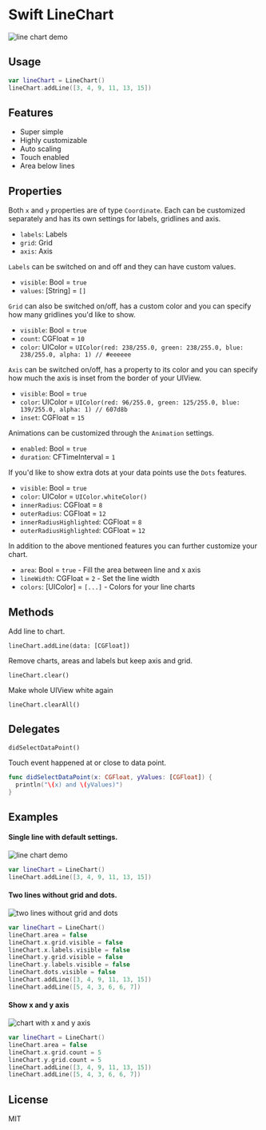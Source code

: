 # Swift LineChart

![line chart demo](https://s3.amazonaws.com/zeMirco/github/swift-linechart/gif30.gif)

## Usage

```swift
var lineChart = LineChart()
lineChart.addLine([3, 4, 9, 11, 13, 15])
```

## Features

- Super simple
- Highly customizable
- Auto scaling
- Touch enabled
- Area below lines

## Properties

Both `x` and `y` properties are of type `Coordinate`.
Each can be customized separately and has its own settings for labels, gridlines and axis.

- `labels`: Labels
- `grid`: Grid
- `axis`: Axis

`Labels` can be switched on and off and they can have custom values.

- `visible`: Bool = `true`
- `values`: [String] = `[]`

`Grid` can also be switched on/off, has a custom color and you can specify how many gridlines
you'd like to show.

- `visible`: Bool = `true`
- `count`: CGFloat = `10`
- `color`: UIColor = `UIColor(red: 238/255.0, green: 238/255.0, blue: 238/255.0, alpha: 1) // #eeeeee`

`Axis` can be switched on/off, has a property to its color and you can specify how much the axis
is inset from the border of your UIView.

- `visible`: Bool = `true`
- `color`: UIColor = `UIColor(red: 96/255.0, green: 125/255.0, blue: 139/255.0, alpha: 1) // 607d8b`
- `inset`: CGFloat = `15`

Animations can be customized through the `Animation` settings.

- `enabled`: Bool = `true`
- `duration`: CFTimeInterval = `1`

If you'd like to show extra dots at your data points use the `Dots` features.

- `visible`: Bool = `true`
- `color`: UIColor = `UIColor.whiteColor()`
- `innerRadius`: CGFloat = `8`
- `outerRadius`: CGFloat = `12`
- `innerRadiusHighlighted`: CGFloat = `8`
- `outerRadiusHighlighted`: CGFloat = `12`

In addition to the above mentioned features you can further customize your chart.

- `area`: Bool = `true` - Fill the area between line and x axis
- `lineWidth`: CGFloat = `2` - Set the line width
- `colors`: [UIColor] = `[...]` - Colors for your line charts

## Methods

Add line to chart.

  `lineChart.addLine(data: [CGFloat])`

Remove charts, areas and labels but keep axis and grid.

  `lineChart.clear()`

Make whole UIView white again

  `lineChart.clearAll()`

## Delegates

`didSelectDataPoint()`

Touch event happened at or close to data point.

```swift
func didSelectDataPoint(x: CGFloat, yValues: [CGFloat]) {
  println("\(x) and \(yValues)")
}
```

## Examples

#### Single line with default settings.

![line chart demo](https://s3.amazonaws.com/zeMirco/github/swift-linechart/01.png)

```swift
var lineChart = LineChart()
lineChart.addLine([3, 4, 9, 11, 13, 15])
```

#### Two lines without grid and dots.

![two lines without grid and dots](https://s3.amazonaws.com/zeMirco/github/swift-linechart/02.png)

```swift
var lineChart = LineChart()
lineChart.area = false
lineChart.x.grid.visible = false
lineChart.x.labels.visible = false
lineChart.y.grid.visible = false
lineChart.y.labels.visible = false
lineChart.dots.visible = false
lineChart.addLine([3, 4, 9, 11, 13, 15])
lineChart.addLine([5, 4, 3, 6, 6, 7])
```

#### Show x and y axis

![chart with x and y axis](https://s3.amazonaws.com/zeMirco/github/swift-linechart/04.png)

```swift
var lineChart = LineChart()
lineChart.area = false
lineChart.x.grid.count = 5
lineChart.y.grid.count = 5
lineChart.addLine([3, 4, 9, 11, 13, 15])
lineChart.addLine([5, 4, 3, 6, 6, 7])
```


## License

MIT
